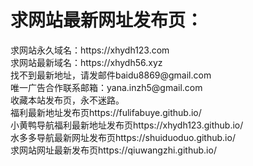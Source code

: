 <h1>求网站最新网址发布页：</h1>
求网站永久域名：https://xhydh123.com</br>
求网站最新域名：https://xhydh56.xyz</br>
找不到最新地址，请发邮件baidu8869@gmail.com</br>
唯一广告合作联系邮箱：yana.inzh5@gmail.com</br>
收藏本站发布页，永不迷路。</br>
福利最新地址发布页https://fulifabuye.github.io/</br>
小黄鸭导航福利最新地址发布页https://xhydh123.github.io/</br>
水多多导航最新网址发布页https://shuiduoduo.github.io/</br>
求网站网址最新发布页https://qiuwangzhi.github.io/</br>
